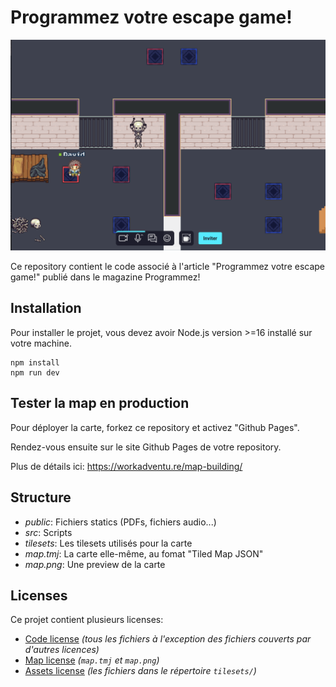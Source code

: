 # Programmez votre escape game!

![map](./map.png)

Ce repository contient le code associé à l'article "Programmez votre escape game!" publié dans le magazine Programmez!

## Installation 

Pour installer le projet, vous devez avoir Node.js version >=16 installé sur votre machine.

```shell
npm install
npm run dev
```

## Tester la map en production

Pour déployer la carte, forkez ce repository et activez "Github Pages".

Rendez-vous ensuite sur le site Github Pages de votre repository.

Plus de détails ici: https://workadventu.re/map-building/

## Structure

* *public*: Fichiers statics (PDFs, fichiers audio...)
* *src*: Scripts
* *tilesets*: Les tilesets utilisés pour la carte
* *map.tmj*: La carte elle-même, au fomat "Tiled Map JSON"
* *map.png*: Une preview de la carte

## Licenses 

Ce projet contient plusieurs licenses:

* [Code license](./LICENSE.code) *(tous les fichiers à l'exception des fichiers couverts par d'autres licences)*
* [Map license](./LICENSE.map) *(`map.tmj` et `map.png`)*
* [Assets license](./LICENSE.assets) *(les fichiers dans le répertoire `tilesets/`)*

